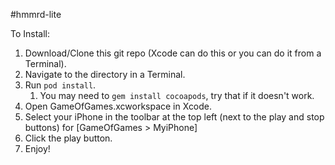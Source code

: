 #hmmrd-lite

To Install:

1. Download/Clone this git repo (Xcode can do this or you can do it from a Terminal).
2. Navigate to the directory in a Terminal.
3. Run `pod install`.
    1. You may need to `gem install cocoapods`, try that if it doesn't work.
4. Open GameOfGames.xcworkspace in Xcode.
5. Select your iPhone in the toolbar at the top left (next to the play and stop buttons) for [GameOfGames > MyiPhone]
6. Click the play button.
7. Enjoy!

